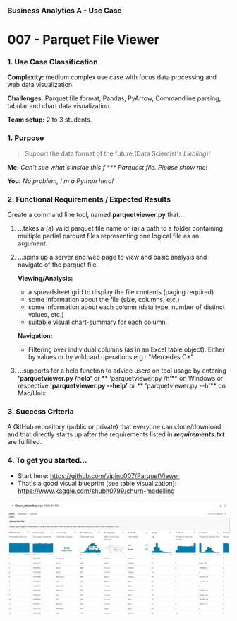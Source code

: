 ### Business Analytics A - Use Case 
# 007 - Parquet File Viewer
### 1. Use Case Classification
**Complexity:**  medium complex use case with focus data processing 
and web data visualization. 

**Challenges:** Parquet file format, Pandas, PyArrow, 
Commandline parsing, tabular and chart data visualization.

**Team setup:** 2 to 3 students.

### 1. Purpose
>Support the data format of the future (Data Scientist's *Liebling*)! 

**Me:** *Can't see what's inside this f *** Parquest file. Please show me!*   

**You:** *No problem, I'm a Python hero!*


### 2. Functional Requirements / Expected Results
Create a command line tool, named **parquetviewer.py** that... 

1. ...takes a (a) valid parquet file name or (a) a path to a folder containing 
   multiple partial parquet files representing one logical file as an argument.


2. ...spins up a server and web page to view and basic analysis and navigate of 
   the parquet file.
   
   **Viewing/Analysis:**
   - a spreadsheet grid to display the file contents (paging required)
   - some information about the file (size, columns, etc.)
   - some information about each column (data type, number of distinct values, etc.)
   - suitable visual chart-summary for each column.
    
   **Navigation:**
   - Filtering over individual columns (as in an Excel table object). Either 
     by values or by wildcard operations e.g.: "Mercedes C*"


3. ...supports for a help function to advice users on tool usage by entering 
   **'parquetviewer.py /help'** or ** 'parquetviewer.py /h'** on Windows or respective
   **'parquetviewer.py --help'** or  ** 'parquetviewer.py --h'** on Mac/Unix.

     
### 3. Success Criteria
A GitHub repository (public or private) that everyone can clone/download and that
directly starts up after the requirements listed in ***requirements.txt*** are fulfilled.

### 4. To get you started...
 - Start here: https://github.com/vipinc007/ParquetViewer
 - That's a good visual blueprint (see table visualization): https://www.kaggle.com/shubh0799/churn-modelling

![blueprint](viewer.jpg)


